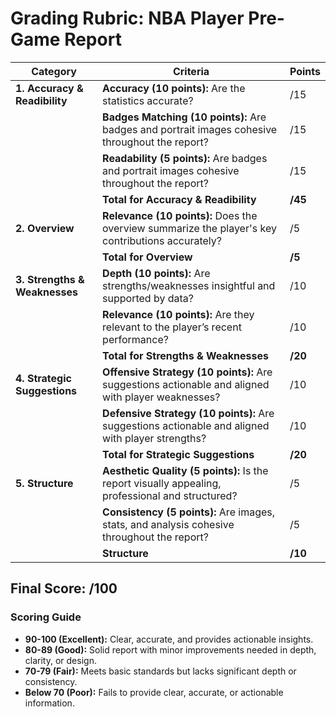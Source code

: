 # Grading Rubric: NBA Player Pre-Game Report

| **Category**                | **Criteria**                                                                                      | **Points** |
|-----------------------------|---------------------------------------------------------------------------------------------------|------------|
| **1. Accuracy & Readibility**| **Accuracy (10 points):** Are the statistics accurate?                                           | /15        |
|                             | **Badges Matching (10 points):** Are badges and portrait images cohesive throughout the report?   | /15        |
|                             | **Readability (5 points):** Are badges and portrait images cohesive throughout the report?        | /15        |
|                             | **Total for Accuracy & Readibility**                                                              | **/45**    |
| **2. Overview**             | **Relevance (10 points):** Does the overview summarize the player's key contributions accurately? | /5         |
|                             | **Total for Overview**                                                                            | **/5**     |
| **3. Strengths & Weaknesses** | **Depth (10 points):** Are strengths/weaknesses insightful and supported by data?               | /10        |
|                             | **Relevance (10 points):** Are they relevant to the player’s recent performance?                  | /10        |
|                             | **Total for Strengths & Weaknesses**                                                              | **/20**    |
| **4. Strategic Suggestions**| **Offensive Strategy (10 points):** Are suggestions actionable and aligned with player weaknesses?| /10        |
|                             | **Defensive Strategy (10 points):** Are suggestions actionable and aligned with player strengths? | /10        |
|                             | **Total for Strategic Suggestions**                                                               | **/20**    |
| **5. Structure**            |  **Aesthetic Quality (5 points):** Is the report visually appealing, professional and structured? | /5         |
|                             | **Consistency (5 points):** Are images, stats, and analysis cohesive throughout the report?       | /5         |
|                             | **Structure**                                                                                     | **/10**    |


## Final Score: **/100**

### Scoring Guide
- **90-100 (Excellent):** Clear, accurate, and provides actionable insights.
- **80-89 (Good):** Solid report with minor improvements needed in depth, clarity, or design.
- **70-79 (Fair):** Meets basic standards but lacks significant depth or consistency.
- **Below 70 (Poor):** Fails to provide clear, accurate, or actionable information.
